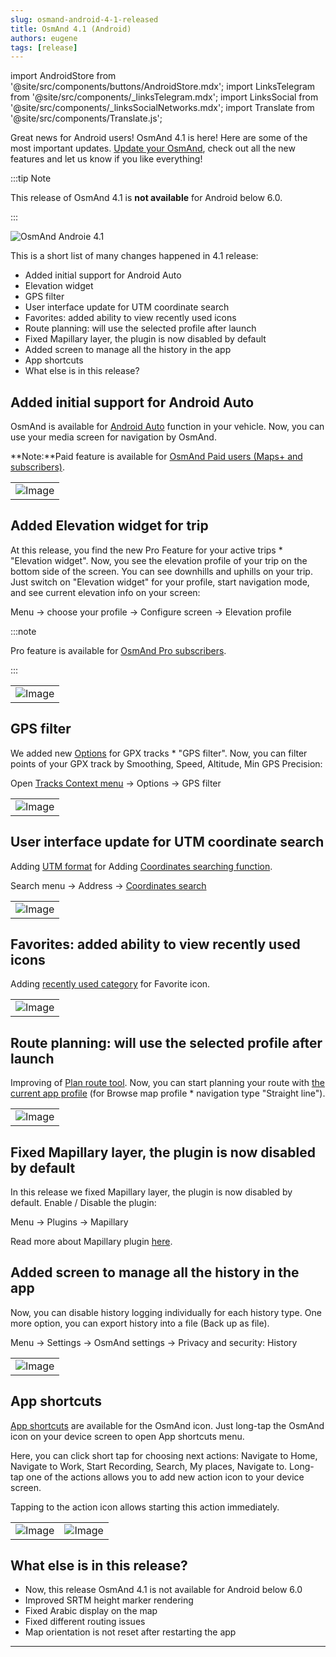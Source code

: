 ```yaml
---
slug: osmand-android-4-1-released
title: OsmAnd 4.1 (Android)
authors: eugene
tags: [release]
---
```

import AndroidStore from '@site/src/components/buttons/AndroidStore.mdx';
import LinksTelegram from '@site/src/components/_linksTelegram.mdx';
import LinksSocial from '@site/src/components/_linksSocialNetworks.mdx';
import Translate from '@site/src/components/Translate.js';


Great news for Android users! OsmAnd 4.1 is here! Here are some of the most important updates. [Update your OsmAnd](https://play.google.com/store/apps/details?id=net.osmand), check out all the new features and let us know if you like everything!

:::tip Note

This release of OsmAnd 4.1 is **not available** for Android below 6.0.

:::

![OsmAnd Androie 4.1](./banner.png)

<!--truncate-->

This is a short list of many changes happened in 4.1 release:


* Added initial support for Android Auto
* Elevation widget
* GPS filter
* User interface update for UTM coordinate search
* Favorites: added ability to view recently used icons
* Route planning: will use the selected profile after launch
* Fixed Mapillary layer, the plugin is now disabled by default
* Added screen to manage all the history in the app
* App shortcuts
* What else is in this release?



## Added initial support for Android Auto

OsmAnd is available for <a href="https://www.android.com/auto/">Android Auto</a> function in your vehicle. Now, you can use your media screen for navigation by OsmAnd.

**Note:**Paid feature is available for <a href="https://osmand.net/docs/user/purchases/android#free-and-paid-features">OsmAnd Paid users (Maps+ and subscribers)</a>.

<table class="blogimage">
  <tr>
    <td><img src={require('./osmand_android_auto.png').default} alt="Image"/></td>
  </tr>
</table>

## Added Elevation widget for trip

At this release, you find the new Pro Feature for your active trips * "Elevation widget". Now, you see the elevation profile of your trip on the bottom side of the screen. You can see downhills and uphills on your trip. Just switch on "Elevation widget" for your profile, start navigation mode, and see current elevation info on your screen:

Menu → choose your profile → Configure screen → Elevation profile

:::note

Pro feature is available for <a href="https://osmand.net/docs/user/purchases/android#free-and-paid-features">OsmAnd Pro subscribers</a>.

:::

<table class="blogimage">
  <tr>
    <td><img src={require('./elevation_widget.png').default} alt="Image"/></td>
  </tr>
</table>



## GPS filter

We added new <a href="https://osmand.net/docs/user/map/track-context-menu#options">Options</a> for GPX tracks * "GPS filter". Now, you can filter points of your GPX track by Smoothing, Speed, Altitude, Min GPS Precision:

Open <a href="https://osmand.net/docs/user/map/track-context-menu">Tracks Context menu</a> → Options → GPS filter

<table class="blogimage">
  <tr>
    <td><img src={require('./gps_filter.png').default} alt="Image"/></td>
  </tr>
</table>



## User interface update for UTM coordinate search

Adding <a href="https://en.wikipedia.org/wiki/Universal_Transverse_Mercator_coordinate_system">UTM format</a> for Adding <a href="https://osmand.net/docs/user/search/search-address#coordinates-search">Coordinates searching function</a>.

Search menu → Address → <a href="https://osmand.net/docs/user/search/search-address#coordinates-search">Coordinates search</a> 

<table class="blogimage">
  <tr>
    <td><img src={require('./UTM.png').default} alt="Image"/></td>
  </tr>
</table>



## Favorites: added ability to view recently used icons

Adding <a href="https://osmand.net/docs/user/personal/favorites#create">recently used category</a> for Favorite icon.

<table class="blogimage">
  <tr>
    <td><img src={require('./favorite.png').default} alt="Image"/></td>
  </tr>
</table>

## Route planning: will use the selected profile after launch

Improving of <a href="https://osmand.net/docs/user/plan-route/create-route">Plan route tool</a>. Now, you can start planning your route with <a href="https://osmand.net/docs/user/widgets/map-buttons#configure-map">the current app profile</a> (for Browse map profile  *  navigation type "Straight line").


<table class="blogimage">
  <tr>
    <td><img src={require('./planroute.png').default} alt="Image"/></td>
  </tr>
</table>


## Fixed Mapillary layer, the plugin is now disabled by default

In this release we fixed Mapillary layer, the plugin is now disabled by default. Enable / Disable the plugin:

Menu → Plugins → Mapillary

Read more about Mapillary plugin <a href="https://osmand.net/docs/user/plugins/mapillary">here</a>.


## Added screen to manage all the history in the app

Now, you can disable history logging individually for each history type. One more option, you can export history into a file (Back up as file).

Menu → Settings → OsmAnd settings → Privacy and security: History

<table class="blogimage">
  <tr>
    <td><img src={require('./history.png').default} alt="Image"/></td>
  </tr>
</table> 


## App shortcuts

<a href="https://support.google.com/android/answer/9450271">App shortcuts</a> are available for the OsmAnd icon. Just long-tap the OsmAnd icon on your device screen to open App shortcuts menu.

Here, you can click short tap for choosing next actions: Navigate to Home, Navigate to Work, Start Recording, Search, My places, Navigate to. Long-tap one of the actions allows you to add new action icon to your device screen.

Tapping to the action icon allows starting this action immediately.

<table class="blogimage">
  <tr>
    <td><img src={require('./shortcuts1.png').default} alt="Image"/></td>
    <td><img src={require('./shortcuts2.png').default} alt="Image"/></td>
  </tr>
</table> 

## What else is in this release?

* Now, this release OsmAnd 4.1 is not available for Android below 6.0
* Improved SRTM height marker rendering
* Fixed Arabic display on the map
* Fixed different routing issues
* Map orientation is not reset after restarting the app


_________________________________________________
<LinksTelegram/>
<AndroidStore/>